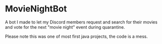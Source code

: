 # MovieNightBot
 A bot I made to let my Discord members request and search for their movies and vote for the next "movie night" event during quarantine.
 
 Please note this was one of most first java projects, the code is a mess.
